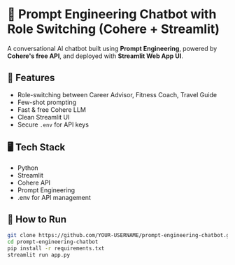 # 🤖 Prompt Engineering Chatbot with Role Switching (Cohere + Streamlit)

A conversational AI chatbot built using **Prompt Engineering**, powered by **Cohere's free API**, and deployed with **Streamlit Web App UI**.

## 🔧 Features
- Role-switching between Career Advisor, Fitness Coach, Travel Guide
- Few-shot prompting
- Fast & free Cohere LLM
- Clean Streamlit UI
- Secure `.env` for API keys

## 🖥️ Tech Stack
- Python
- Streamlit
- Cohere API
- Prompt Engineering
- .env for API management

## 🚀 How to Run

```bash
git clone https://github.com/YOUR-USERNAME/prompt-engineering-chatbot.git
cd prompt-engineering-chatbot
pip install -r requirements.txt
streamlit run app.py
